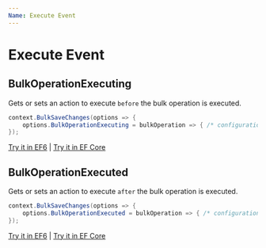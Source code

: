 ```yaml
---
Name: Execute Event
---
```


# Execute Event

## BulkOperationExecuting
Gets or sets an action to execute `before` the bulk operation is executed.


```csharp
context.BulkSaveChanges(options => {
	options.BulkOperationExecuting = bulkOperation => { /* configuration */ };
});
```

[Try it in EF6](https://dotnetfiddle.net/mIhWyT) | [Try it in EF Core](https://dotnetfiddle.net/TEE4xQ)

## BulkOperationExecuted
Gets or sets an action to execute `after` the bulk operation is executed.


```csharp
context.BulkSaveChanges(options => {
	options.BulkOperationExecuted = bulkOperation => { /* configuration */ };
});
```

[Try it in EF6](https://dotnetfiddle.net/u3MlB7) | [Try it in EF Core](https://dotnetfiddle.net/wnXwJF)
